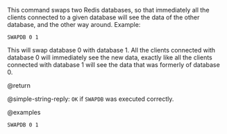 This command swaps two Redis databases, so that immediately all the clients
connected to a given database will see the data of the other database, and the
other way around. Example:

    SWAPDB 0 1

This will swap database 0 with database 1. All the clients connected with
database 0 will immediately see the new data, exactly like all the clients
connected with database 1 will see the data that was formerly of database 0.

@return

@simple-string-reply: `OK` if `SWAPDB` was executed correctly.

@examples

```
SWAPDB 0 1
```
